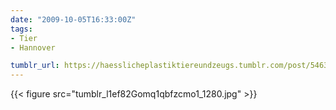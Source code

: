 ```yaml
---
date: "2009-10-05T16:33:00Z"
tags:
- Tier
- Hannover

tumblr_url: https://haesslicheplastiktiereundzeugs.tumblr.com/post/546309404
---
```

{{< figure src="tumblr_l1ef82Gomq1qbfzcmo1_1280.jpg" >}}
